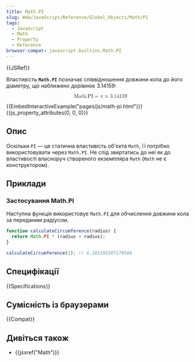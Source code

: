 ```yaml
---
title: Math.PI
slug: Web/JavaScript/Reference/Global_Objects/Math/PI
tags:
  - JavaScript
  - Math
  - Property
  - Reference
browser-compat: javascript.builtins.Math.PI
---
```


{{JSRef}}

Властивість **`Math.PI`** позначає співвідношення довжини кола до його діаметру, що наближено дорівнює 3.14159:

<math display="block"><semantics><mrow><mstyle mathvariant="monospace"><mi>Math.PI</mi></mstyle><mo>=</mo><mi>π</mi><mo>≈</mo><mn>3.14159</mn></mrow><annotation encoding="TeX">\mathtt{\mi{Math.PI}} = \pi \approx 3.14159</annotation></semantics></math>

{{EmbedInteractiveExample("pages/js/math-pi.html")}}{{js_property_attributes(0, 0, 0)}}

## Опис

Оскільки `PI` — це статична властивість об'єкта `Math`, її потрібно використовувати через `Math.PI`. Не слід звертатись до неї як до властивості власноруч створеного екземпляра `Math` (`Math` не є конструктором).

## Приклади

### Застосування Math.PI

Наступна функція використовує `Math.PI` для обчислення довжини кола за переданим радіусом.

```js
function calculateCircumference(radius) {
  return Math.PI * (radius + radius);
}

calculateCircumference(1); // 6.283185307179586
```

## Специфікації

{{Specifications}}

## Сумісність із браузерами

{{Compat}}

## Дивіться також

- {{jsxref("Math")}}
